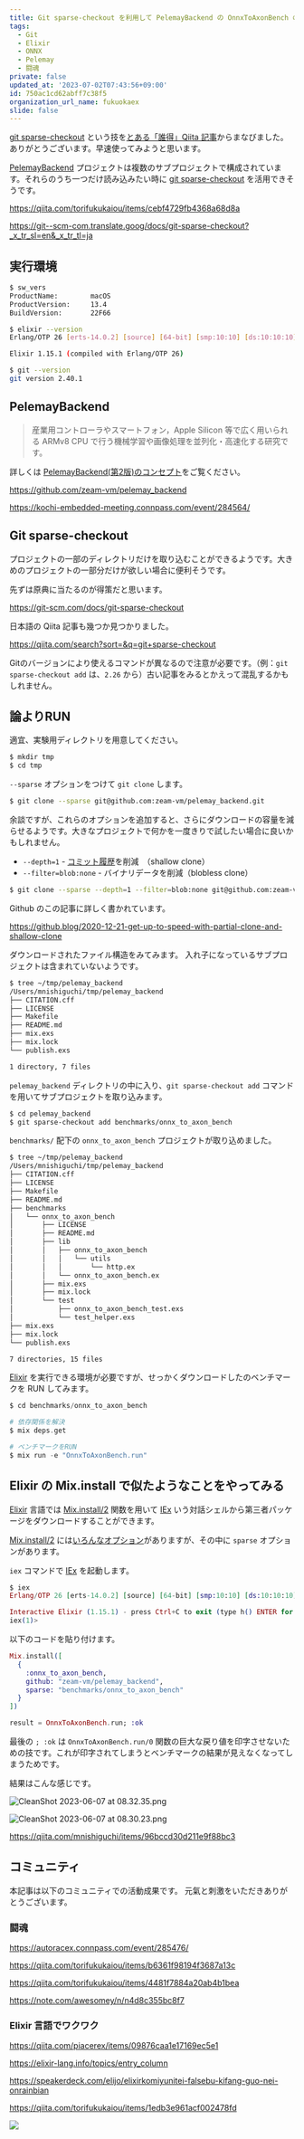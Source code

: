 ```yaml
---
title: Git sparse-checkout を利用して PelemayBackend の OnnxToAxonBench のみをダウンロード
tags:
  - Git
  - Elixir
  - ONNX
  - Pelemay
  - 闘魂
private: false
updated_at: '2023-07-02T07:43:56+09:00'
id: 750ac1cd62abff7c38f5
organization_url_name: fukuokaex
slide: false
---
```

[git sparse-checkout] という技を[とある「誰得」Qiita 記事](https://qiita.com/torifukukaiou/items/cebf4729fb4368a68d8a)からまなびました。ありがとうございます。早速使ってみようと思います。

[PelemayBackend] プロジェクトは複数のサブプロジェクトで構成されています。それらのうち一つだけ読み込みたい時に [git sparse-checkout] を活用できそうです。

[git sparse-checkout]: https://git-scm.com/docs/git-sparse-checkout
[PelemayBackend]: https://github.com/zeam-vm/pelemay_backend
[PelemayBackend(第2版)のコンセプト]: https://zacky1972.github.io/blog/2023/05/26/pelemay_backend.html

https://qiita.com/torifukukaiou/items/cebf4729fb4368a68d8a

https://git--scm-com.translate.goog/docs/git-sparse-checkout?_x_tr_sl=en&_x_tr_tl=ja

## 実行環境

```bash
$ sw_vers
ProductName:		macOS
ProductVersion:		13.4
BuildVersion:		22F66

$ elixir --version
Erlang/OTP 26 [erts-14.0.2] [source] [64-bit] [smp:10:10] [ds:10:10:10] [async-threads:1] [jit]

Elixir 1.15.1 (compiled with Erlang/OTP 26)

$ git --version
git version 2.40.1

```

## PelemayBackend

> 産業用コントローラやスマートフォン，Apple Silicon 等で広く用いられる ARMv8 CPU で行う機械学習や画像処理を並列化・高速化する研究です。

詳しくは [PelemayBackend(第2版)のコンセプト]をご覧ください。

https://github.com/zeam-vm/pelemay_backend

https://kochi-embedded-meeting.connpass.com/event/284564/

## Git sparse-checkout


プロジェクトの一部のディレクトリだけを取り込むことができるようです。大きめのプロジェクトの一部分だけが欲しい場合に便利そうです。

先ずは原典に当たるのが得策だと思います。

https://git-scm.com/docs/git-sparse-checkout

日本語の Qiita 記事も幾つか見つかりました。

https://qiita.com/search?sort=&q=git+sparse-checkout

Gitのバージョンにより使えるコマンドが異なるので注意が必要です。（例：`git sparse-checkout add` は、`2.26` から）古い記事をみるとかえって混乱するかもしれません。

## 論よりRUN

適宜、実験用ディレクトリを用意してください。

```bash
$ mkdir tmp
$ cd tmp
```

`--sparse` オプションをつけて `git clone` します。

```bash
$ git clone --sparse git@github.com:zeam-vm/pelemay_backend.git
```

余談ですが、これらのオプションを追加すると、さらにダウンロードの容量を減らせるようです。大きなプロジェクトで何かを一度きりで試したい場合に良いかもしれません。

- `--depth=1` - [コミット履歴]を削減　（shallow clone）
- `--filter=blob:none` - バイナリデータを削減（blobless clone）

```bash
$ git clone --sparse --depth=1 --filter=blob:none git@github.com:zeam-vm/pelemay_backend.git
```

[コミット履歴]: https://git-scm.com/book/ja/v2/Git-の基本-コミット履歴の閲覧

Github のこの記事に詳しく書かれています。

https://github.blog/2020-12-21-get-up-to-speed-with-partial-clone-and-shallow-clone

ダウンロードされたファイル構造をみてみます。
入れ子になっているサブプロジェクトは含まれていないようです。

```bash
$ tree ~/tmp/pelemay_backend
/Users/mnishiguchi/tmp/pelemay_backend
├── CITATION.cff
├── LICENSE
├── Makefile
├── README.md
├── mix.exs
├── mix.lock
└── publish.exs

1 directory, 7 files
```

`pelemay_backend` ディレクトリの中に入り、`git sparse-checkout add` コマンドを用いてサブプロジェクトを取り込みます。

```bash
$ cd pelemay_backend
$ git sparse-checkout add benchmarks/onnx_to_axon_bench
```

`benchmarks/` 配下の `onnx_to_axon_bench` プロジェクトが取り込めました。

```bash
$ tree ~/tmp/pelemay_backend
/Users/mnishiguchi/tmp/pelemay_backend
├── CITATION.cff
├── LICENSE
├── Makefile
├── README.md
├── benchmarks
│   └── onnx_to_axon_bench
│       ├── LICENSE
│       ├── README.md
│       ├── lib
│       │   ├── onnx_to_axon_bench
│       │   │   └── utils
│       │   │       └── http.ex
│       │   └── onnx_to_axon_bench.ex
│       ├── mix.exs
│       ├── mix.lock
│       └── test
│           ├── onnx_to_axon_bench_test.exs
│           └── test_helper.exs
├── mix.exs
├── mix.lock
└── publish.exs

7 directories, 15 files
```

[Elixir] を実行できる環境が必要ですが、せっかくダウンロードしたのベンチマークを RUN してみます。

```elixir
$ cd benchmarks/onnx_to_axon_bench

# 依存関係を解決
$ mix deps.get

# ベンチマークをRUN
$ mix run -e "OnnxToAxonBench.run"
```

## Elixir の Mix.install で似たようなことをやってみる

[Elixir]: https://elixir-lang.org/
[Mix.install/2]: https://hexdocs.pm/mix/Mix.html#install/2
[mix deps - git options]: https://hexdocs.pm/mix/Mix.Tasks.Deps.html#module-git-options-git
[IEx]: https://elixirschool.com/ja/lessons/basics/basics#%E5%AF%BE%E8%A9%B1%E3%83%A2%E3%83%BC%E3%83%89-2

[Elixir] 言語では [Mix.install/2] 関数を用いて [IEx] いう対話シェルから第三者パッケージをダウンロードすることができます。

[Mix.install/2] には[いろんなオプション][mix deps - git options]がありますが、その中に `sparse` オプションがあります。


`iex` コマンドで [IEx] を起動します。


```elixir
$ iex
Erlang/OTP 26 [erts-14.0.2] [source] [64-bit] [smp:10:10] [ds:10:10:10] [async-threads:1] [jit]

Interactive Elixir (1.15.1) - press Ctrl+C to exit (type h() ENTER for help)
iex(1)>
```

以下のコードを貼り付けます。

```elixir
Mix.install([
  {
    :onnx_to_axon_bench,
    github: "zeam-vm/pelemay_backend",
    sparse: "benchmarks/onnx_to_axon_bench"
  }
])

result = OnnxToAxonBench.run; :ok
```

最後の `; :ok` は `OnnxToAxonBench.run/0` 関数の巨大な戻り値を印字させないための技です。これが印字されてしまうとベンチマークの結果が見えなくなってしまうためです。

結果はこんな感じです。

![CleanShot 2023-06-07 at 08.32.35.png](https://qiita-image-store.s3.ap-northeast-1.amazonaws.com/0/82804/66e8100a-ce5e-dff6-742f-1afaaa693223.png)

![CleanShot 2023-06-07 at 08.30.23.png](https://qiita-image-store.s3.ap-northeast-1.amazonaws.com/0/82804/bb8dd61e-4f0b-e6be-09c5-cbb9e0e51394.png)

https://qiita.com/mnishiguchi/items/96bccd30d211e9f88bc3

## コミュニティ

本記事は以下のコミュニティでの活動成果です。
元氣と刺激をいただきありがとうございます。

### 闘魂

https://autoracex.connpass.com/event/285476/

https://qiita.com/torifukukaiou/items/b6361f98194f3687a13c

https://qiita.com/torifukukaiou/items/4481f7884a20ab4b1bea

https://note.com/awesomey/n/n4d8c355bc8f7

### Elixir 言語でワクワク

https://qiita.com/piacerex/items/09876caa1e17169ec5e1

https://elixir-lang.info/topics/entry_column

https://speakerdeck.com/elijo/elixirkomiyunitei-falsebu-kifang-guo-nei-onrainbian

https://qiita.com/torifukukaiou/items/1edb3e961acf002478fd


![](https://qiita-image-store.s3.ap-northeast-1.amazonaws.com/0/82804/dc1ddba7-ab4c-5e20-1331-143c842be143.jpeg)


